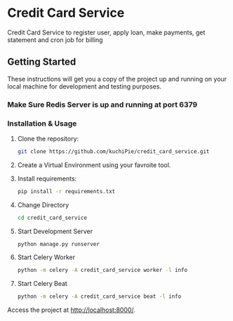 
# Credit Card Service

Credit Card Service to register user, apply loan, make payments, get statement and cron job for billing

## Getting Started

These instructions will get you a copy of the project up and running on your local machine for development and testing purposes.

### Make Sure Redis Server is up and running at port 6379

### Installation & Usage

1. Clone the repository:

   ```bash
   git clone https://github.com/kuchiPie/credit_card_service.git
   ```

2. Create a Virtual Environment using your favroite tool.

3. Install requirements:

   ```bash
   pip install -r requirements.txt
   ```

4. Change Directory

   ```bash
   cd credit_card_service
   ```

5. Start Development Server

   ```bash
   python manage.py runserver
   ```

6. Start Celery Worker

   ```bash
   python -m celery -A credit_card_service worker -l info
   ```

7. Start Celery Beat

   ```bash
   python -m celery -A credit_card_service beat -l info
   ```

Access the project at [http://localhost:8000/](http://localhost:8000/).

